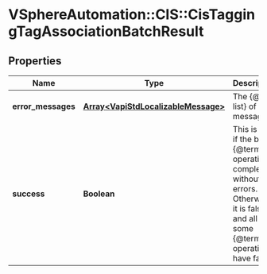 # VSphereAutomation::CIS::CisTaggingTagAssociationBatchResult

## Properties
Name | Type | Description | Notes
------------ | ------------- | ------------- | -------------
**error_messages** | [**Array&lt;VapiStdLocalizableMessage&gt;**](VapiStdLocalizableMessage.md) | The {@term list} of error messages. | 
**success** | **Boolean** | This is true if the batch {@term operation} completed without any errors. Otherwise it is false and all or some {@term operations} have failed. | 


